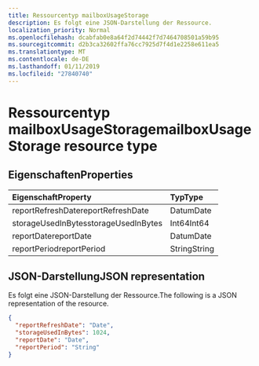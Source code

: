 ```yaml
---
title: Ressourcentyp mailboxUsageStorage
description: Es folgt eine JSON-Darstellung der Ressource.
localization_priority: Normal
ms.openlocfilehash: dcabfab0e8a64f2d74442f7d7464708501a59b95
ms.sourcegitcommit: d2b3ca32602ffa76cc7925d7f4d1e2258e611ea5
ms.translationtype: MT
ms.contentlocale: de-DE
ms.lasthandoff: 01/11/2019
ms.locfileid: "27840740"
---
```

# <a name="mailboxusagestorage-resource-type"></a><span data-ttu-id="a60e1-103">Ressourcentyp mailboxUsageStorage</span><span class="sxs-lookup"><span data-stu-id="a60e1-103">mailboxUsageStorage resource type</span></span>

## <a name="properties"></a><span data-ttu-id="a60e1-104">Eigenschaften</span><span class="sxs-lookup"><span data-stu-id="a60e1-104">Properties</span></span>

| <span data-ttu-id="a60e1-105">Eigenschaft</span><span class="sxs-lookup"><span data-stu-id="a60e1-105">Property</span></span>           | <span data-ttu-id="a60e1-106">Typ</span><span class="sxs-lookup"><span data-stu-id="a60e1-106">Type</span></span>   |
| :----------------- | :----- |
| <span data-ttu-id="a60e1-107">reportRefreshDate</span><span class="sxs-lookup"><span data-stu-id="a60e1-107">reportRefreshDate</span></span>  | <span data-ttu-id="a60e1-108">Datum</span><span class="sxs-lookup"><span data-stu-id="a60e1-108">Date</span></span>   |
| <span data-ttu-id="a60e1-109">storageUsedInBytes</span><span class="sxs-lookup"><span data-stu-id="a60e1-109">storageUsedInBytes</span></span> | <span data-ttu-id="a60e1-110">Int64</span><span class="sxs-lookup"><span data-stu-id="a60e1-110">Int64</span></span>  |
| <span data-ttu-id="a60e1-111">reportDate</span><span class="sxs-lookup"><span data-stu-id="a60e1-111">reportDate</span></span>         | <span data-ttu-id="a60e1-112">Datum</span><span class="sxs-lookup"><span data-stu-id="a60e1-112">Date</span></span>   |
| <span data-ttu-id="a60e1-113">reportPeriod</span><span class="sxs-lookup"><span data-stu-id="a60e1-113">reportPeriod</span></span>       | <span data-ttu-id="a60e1-114">String</span><span class="sxs-lookup"><span data-stu-id="a60e1-114">String</span></span> |

## <a name="json-representation"></a><span data-ttu-id="a60e1-115">JSON-Darstellung</span><span class="sxs-lookup"><span data-stu-id="a60e1-115">JSON representation</span></span>

<span data-ttu-id="a60e1-116">Es folgt eine JSON-Darstellung der Ressource.</span><span class="sxs-lookup"><span data-stu-id="a60e1-116">The following is a JSON representation of the resource.</span></span>

<!-- {
  "blockType": "resource",
  "@odata.type": "microsoft.graph.mailboxUsageStorage"
} -->

```json
{
  "reportRefreshDate": "Date", 
  "storageUsedInBytes": 1024, 
  "reportDate": "Date", 
  "reportPeriod": "String"
}
```

